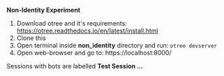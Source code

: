 **Non-Identity Experiment**

1. Download otree and it's requirements: https://otree.readthedocs.io/en/latest/install.html
2. Clone this
3. Open terminal inside **non_identity** directory and run: `otree devserver`
4. Open web-browser and go to:
https://localhost:8000/

Sessions with bots are labelled **Test Session ...**